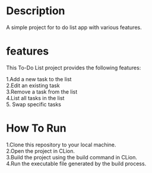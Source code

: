 # Description
A simple project for to do list app with various features.

# features
This To-Do List project provides the following features:

1.Add a new task to the list\
2.Edit an existing task\
3.Remove a task from the list\
4.List all tasks in the list\
5. Swap specific tasks 

# How To Run
1.Clone this repository to your local machine.\
2.Open the project in CLion.\
3.Build the project using the build command in CLion.\
4.Run the executable file generated by the build process.

